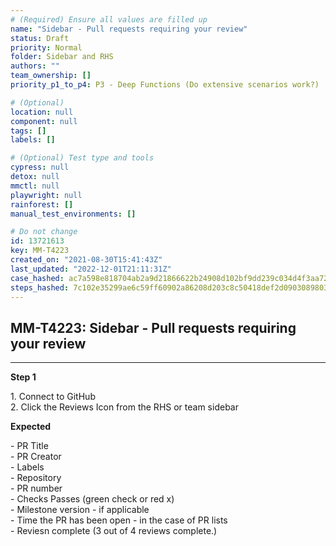 ```yaml
---
# (Required) Ensure all values are filled up
name: "Sidebar - Pull requests requiring your review"
status: Draft
priority: Normal
folder: Sidebar and RHS
authors: ""
team_ownership: []
priority_p1_to_p4: P3 - Deep Functions (Do extensive scenarios work?)

# (Optional)
location: null
component: null
tags: []
labels: []

# (Optional) Test type and tools
cypress: null
detox: null
mmctl: null
playwright: null
rainforest: []
manual_test_environments: []

# Do not change
id: 13721613
key: MM-T4223
created_on: "2021-08-30T15:41:43Z"
last_updated: "2022-12-01T21:11:31Z"
case_hashed: ac7a598e818704ab2a9d21866622b24908d102bf9dd239c034d4f3aa722106f34efac447834d00fd86eef32fd95bcf9d
steps_hashed: 7c102e35299ae6c59ff60902a86208d203c8c50418def2d0903089803f57d1ace487ecace8d8ca207fda657cf1ea41b2
---
```


<!-- (Auto-generated) Based on frontmatter's "key" and "name" -->

## MM-T4223: Sidebar - Pull requests requiring your review

---

**Step 1**

1\. Connect to GitHub\
2\. Click the Reviews Icon from the RHS or team sidebar

**Expected**

\- PR Title\
\- PR Creator\
\- Labels\
\- Repository\
\- PR number\
\- Checks Passes (green check or red x)\
\- Milestone version - if applicable\
\- Time the PR has been open - in the case of PR lists\
\- Reviesn complete (3 out of 4 reviews complete.)
